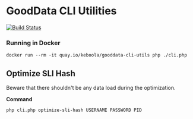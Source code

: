 # GoodData CLI Utilities

[![Build Status](https://travis-ci.org/keboola/gooddata-cli-utils.svg?branch=master)](https://travis-ci.org/keboola/gooddata-cli-utils)

### Running in Docker

`docker run --rm -it quay.io/keboola/gooddata-cli-utils php ./cli.php`

## Optimize SLI Hash

Beware that there shouldn't be any data load during the optimization.

**Command**

```
php cli.php optimize-sli-hash USERNAME PASSWORD PID 
```

